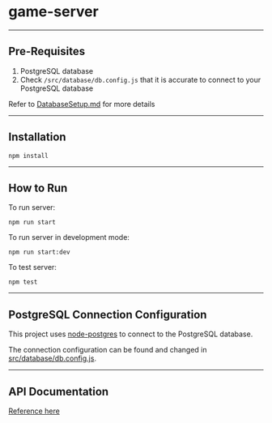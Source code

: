 # game-server
---
## Pre-Requisites

1. PostgreSQL database
2. Check `/src/database/db.config.js` that it is accurate to connect to your PostgreSQL database

Refer to [DatabaseSetup.md](DatabaseSetup.md) for more details

---
## Installation

`npm install`

---
## How to Run

To run server:

`npm run start`

To run server in development mode:

`npm run start:dev`

To test server:

`npm test`

---

## PostgreSQL Connection Configuration

This project uses [node-postgres](https://node-postgres.com) to connect to the PostgreSQL database.

The connection configuration can be found and changed in [src/database/db.config.js](src/database/db.config.js).

---

## API Documentation

[Reference here](https://documenter.getpostman.com/view/14723151/Tz5qZGs1)
